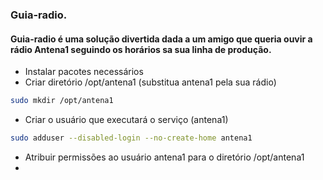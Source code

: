 ### Guia-radio.

#### Guia-radio é uma solução divertida dada a um amigo que queria ouvir a rádio Antena1 seguindo os horários sa sua linha de produção.


- Instalar pacotes necessários
- Criar diretório /opt/antena1 (substitua antena1 pela sua rádio)
```sh
sudo mkdir /opt/antena1
```
  
- Criar o usuário que executará o serviço (antena1)
```sh
sudo adduser --disabled-login --no-create-home antena1
```
- Atribuir permissões ao usuário antena1 para o diretório /opt/antena1
- 
